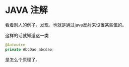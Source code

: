 
# JAVA 注解

看着别人的例子，发现，也就是通过java反射来设置某些值的。

这样的话就知道这一类

```java
@Autowire
private AbcDao abcdao;
```
是怎么个原理了。
